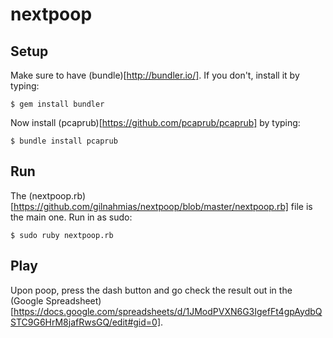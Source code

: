 # nextpoop

## Setup

Make sure to have (bundle)[http://bundler.io/]. If you don't, install it by typing:
```
$ gem install bundler
```

Now install (pcaprub)[https://github.com/pcaprub/pcaprub] by typing:
```
$ bundle install pcaprub
```

## Run
The (nextpoop.rb)[https://github.com/gilnahmias/nextpoop/blob/master/nextpoop.rb] file is the main one. Run in as sudo:
```
$ sudo ruby nextpoop.rb
```

## Play
Upon poop, press the dash button and go check the result out in the (Google Spreadsheet)[https://docs.google.com/spreadsheets/d/1JModPVXN6G3IgefFt4gpAydbQSTC9G6HrM8jafRwsGQ/edit#gid=0].